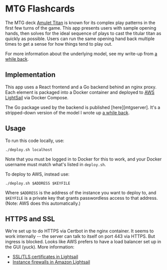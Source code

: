 # MTG Flashcards

The MTG deck [Amulet Titan][amulet_mtggoldfish] is known for its complex play
patterns in the first few turns of the game. This app presents users with
sample opening hands, then solves for the ideal sequence of plays to cast the
titular titan as quickly as possible. Users can run the same opening hand back
multiple times to get a sense for how things tend to play out.

[amulet_mtggoldfish]: https://www.mtggoldfish.com/archetype/amulet-titan

For more information about the underlying model, see my write-up from
[a while back][amulet_article].

## Implementation

This app uses a React frontend and a Go backend behind an nginx proxy. Each
element is packaged into a Docker container and deployed to
[AWS LightSail][AWS_lightsail] via Docker Compose.

The Go package used by the backend is published [here][mtgserver]. It's a
stripped-down version of the model I wrote up [a while back][amulet_article].

[aws_lightsail]: https://lightsail.aws.amazon.com/
[mtgserver_readme]: https://github.com/charles-uno/mtgserver/blob/main/README.md
[amulet_article]: https://charles.uno/amulet-simulation/

## Usage

To run this code locally, use:
```
./deploy.sh localhost
```
Note that you must be logged in to Docker for this to work, and your Docker
username must match what's listed in `deploy.sh`.

To deploy to AWS, instead use:
```
./deploy.sh $ADDRESS $KEYFILE
```
Where `$ADDRESS` is the address of the instance you want to deploy to, and
`$KEYFILE` is a private key that grants passwordless access to that address.
(Note: AWS does this automatically.)

## HTTPS and SSL

We're set up to do HTTPS via Certbot in the nginx container. It seems to work
internally -- the server can talk to itself on port 443 via HTTPS. But ingress
is blocked. Looks like AWS prefers to have a load balancer set up in the GUI
(yuck). More information:

- [SSL/TLS certificates in Lightsail](https://lightsail.aws.amazon.com/ls/docs/en_us/articles/understanding-tls-ssl-certificates-in-lightsail-https)
- [Instance firewalls in Amazon Lightsail](https://lightsail.aws.amazon.com/ls/docs/en_us/articles/understanding-firewall-and-port-mappings-in-amazon-lightsail#specifying-ports)
